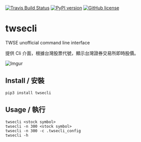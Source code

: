 [![Travis Build Status](https://travis-ci.org/hansliu/twsecli.svg?branch=master)](https://travis-ci.org/hansliu/twsecli) [![PyPI version](https://badge.fury.io/py/twsecli.svg)](https://badge.fury.io/py/twsecli) [![GitHub license](https://img.shields.io/github/license/hansliu/twsecli.svg)](https://github.com/hansliu/twsecli/blob/master/LICENSE)

# twsecli
TWSE unofficial command line interface

提供 Cli 介面，根據台灣股票代號，顯示台灣證券交易所即時股價。

![Imgur](https://i.imgur.com/RqWAhpm.png)

## Install / 安裝

```
pip3 install twsecli
```

## Usage / 執行

```
twsecli <stock symbol>
twsecli -n 300 <stock symbol>
twsecli -n 300 -c .twsecli_config
twsecli -h
```
